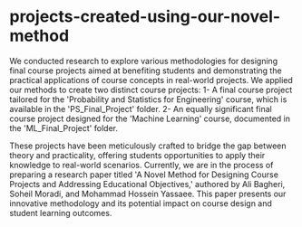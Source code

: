 # projects-created-using-our-novel-method
We conducted research to explore various methodologies for designing final course projects aimed at benefiting students and demonstrating the practical applications of course concepts in real-world projects. We applied our methods to create two distinct course projects:
1- A final course project tailored for the 'Probability and Statistics for Engineering' course, which is available in the 'PS_Final_Project' folder.
2- An equally significant final course project designed for the 'Machine Learning' course, documented in the 'ML_Final_Project' folder.

These projects have been meticulously crafted to bridge the gap between theory and practicality, offering students opportunities to apply their knowledge to real-world scenarios. Currently, we are in the process of preparing a research paper titled 'A Novel Method for Designing Course Projects and Addressing Educational Objectives,' authored by Ali Bagheri, Soheil Moradi, and Mohammad Hossein Yassaee. This paper presents our innovative methodology and its potential impact on course design and student learning outcomes.
